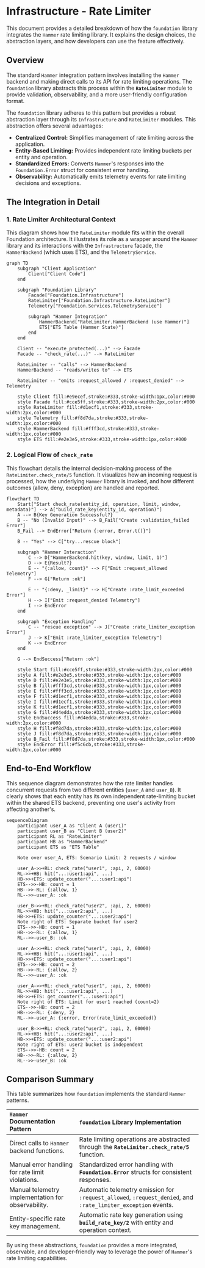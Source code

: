 # Infrastructure - Rate Limiter

This document provides a detailed breakdown of how the `foundation` library integrates the `Hammer` rate limiting library. It explains the design choices, the abstraction layers, and how developers can use the feature effectively.

## Overview

The standard `Hammer` integration pattern involves installing the `Hammer` backend and making direct calls to its API for rate limiting operations. The `foundation` library abstracts this process within the **`RateLimiter`** module to provide validation, observability, and a more user-friendly configuration format.

The `foundation` library adheres to this pattern but provides a robust abstraction layer through its `Infrastructure` and `RateLimiter` modules. This abstraction offers several advantages:

- **Centralized Control:** Simplifies management of rate limiting across the application.
- **Entity-Based Limiting:** Provides independent rate limiting buckets per entity and operation.
- **Standardized Errors:** Converts `Hammer`'s responses into the `Foundation.Error` struct for consistent error handling.
- **Observability:** Automatically emits telemetry events for rate limiting decisions and exceptions.

## The Integration in Detail

### 1. Rate Limiter Architectural Context

This diagram shows how the `RateLimiter` module fits within the overall Foundation architecture. It illustrates its role as a wrapper around the `Hammer` library and its interactions with the `Infrastructure` facade, the `HammerBackend` (which uses ETS), and the `TelemetryService`.

```mermaid
graph TD
    subgraph "Client Application"
        Client["Client Code"]
    end

    subgraph "Foundation Library"
        Facade["Foundation.Infrastructure"]
        RateLimiter["Foundation.Infrastructure.RateLimiter"]
        Telemetry["Foundation.Services.TelemetryService"]
        
        subgraph "Hammer Integration"
            HammerBackend["RateLimiter.HammerBackend (use Hammer)"]
            ETS["ETS Table (Hammer State)"]
        end
    end
    
    Client -- "execute_protected(...)" --> Facade
    Facade -- "check_rate(...)" --> RateLimiter
    
    RateLimiter -- "calls" --> HammerBackend
    HammerBackend -- "reads/writes to" --> ETS
    
    RateLimiter -- "emits :request_allowed / :request_denied" --> Telemetry
    
    style Client fill:#e9ecef,stroke:#333,stroke-width:1px,color:#000
    style Facade fill:#cce5ff,stroke:#333,stroke-width:2px,color:#000
    style RateLimiter fill:#d1ecf1,stroke:#333,stroke-width:2px,color:#000
    style Telemetry fill:#f8d7da,stroke:#333,stroke-width:1px,color:#000
    style HammerBackend fill:#fff3cd,stroke:#333,stroke-width:1px,color:#000
    style ETS fill:#e2e3e5,stroke:#333,stroke-width:1px,color:#000
```

### 2. Logical Flow of `check_rate`

This flowchart details the internal decision-making process of the `RateLimiter.check_rate/5` function. It visualizes how an incoming request is processed, how the underlying `Hammer` library is invoked, and how different outcomes (allow, deny, exception) are handled and reported.

```mermaid
flowchart TD
    Start["Start check_rate(entity_id, operation, limit, window, metadata)"] --> A["build_rate_key(entity_id, operation)"]
    A --> B{Key Generation Successful?}
    B -- "No (Invalid Input)" --> B_Fail["Create :validation_failed Error"]
    B_Fail --> EndError["Return {:error, Error.t()}"]
    
    B -- "Yes" --> C["try...rescue block"]
    
    subgraph "Hammer Interaction"
        C --> D["HammerBackend.hit(key, window, limit, 1)"]
        D --> E{Result?}
        E -- "{:allow, count}" --> F["Emit :request_allowed Telemetry"]
        F --> G["Return :ok"]
        
        E -- "{:deny, _limit}" --> H["Create :rate_limit_exceeded Error"]
        H --> I["Emit :request_denied Telemetry"]
        I --> EndError
    end
    
    subgraph "Exception Handling"
        C -- "rescue exception" --> J["Create :rate_limiter_exception Error"]
        J --> K["Emit :rate_limiter_exception Telemetry"]
        K --> EndError
    end

    G --> EndSuccess["Return :ok"]

    style Start fill:#cce5ff,stroke:#333,stroke-width:2px,color:#000
    style A fill:#e2e3e5,stroke:#333,stroke-width:1px,color:#000
    style D fill:#e2e3e5,stroke:#333,stroke-width:1px,color:#000
    style B fill:#fff3cd,stroke:#333,stroke-width:1px,color:#000
    style E fill:#fff3cd,stroke:#333,stroke-width:1px,color:#000
    style F fill:#d1ecf1,stroke:#333,stroke-width:1px,color:#000
    style I fill:#d1ecf1,stroke:#333,stroke-width:1px,color:#000
    style K fill:#d1ecf1,stroke:#333,stroke-width:1px,color:#000
    style G fill:#d4edda,stroke:#333,stroke-width:1px,color:#000
    style EndSuccess fill:#d4edda,stroke:#333,stroke-width:2px,color:#000
    style H fill:#f8d7da,stroke:#333,stroke-width:1px,color:#000
    style J fill:#f8d7da,stroke:#333,stroke-width:1px,color:#000
    style B_Fail fill:#f8d7da,stroke:#333,stroke-width:1px,color:#000
    style EndError fill:#f5c6cb,stroke:#333,stroke-width:2px,color:#000
```

## End-to-End Workflow

This sequence diagram demonstrates how the rate limiter handles concurrent requests from two different entities (`user_A` and `user_B`). It clearly shows that each entity has its own independent rate-limiting bucket within the shared ETS backend, preventing one user's activity from affecting another's.

```mermaid
sequenceDiagram
    participant user_A as "Client A (user1)"
    participant user_B as "Client B (user2)"
    participant RL as "RateLimiter"
    participant HB as "HammerBackend"
    participant ETS as "ETS Table"
    
    Note over user_A, ETS: Scenario Limit: 2 requests / window
    
    user_A->>+RL: check_rate("user1", :api, 2, 60000)
    RL->>+HB: hit("...:user1:api", ...)
    HB->>+ETS: update_counter("...:user1:api")
    ETS-->>-HB: count = 1
    HB-->>-RL: {:allow, 1}
    RL-->>-user_A: :ok
    
    user_B->>+RL: check_rate("user2", :api, 2, 60000)
    RL->>+HB: hit("...:user2:api", ...)
    HB->>+ETS: update_counter("...:user2:api")
    Note right of ETS: Separate bucket for user2
    ETS-->>-HB: count = 1
    HB-->>-RL: {:allow, 1}
    RL-->>-user_B: :ok

    user_A->>+RL: check_rate("user1", :api, 2, 60000)
    RL->>+HB: hit("...:user1:api", ...)
    HB->>+ETS: update_counter("...:user1:api")
    ETS-->>-HB: count = 2
    HB-->>-RL: {:allow, 2}
    RL-->>-user_A: :ok

    user_A->>+RL: check_rate("user1", :api, 2, 60000)
    RL->>+HB: hit("...:user1:api", ...)
    HB->>+ETS: get_counter("...:user1:api")
    Note right of ETS: Limit for user1 reached (count=2)
    ETS-->>-HB: count = 2
    HB-->>-RL: {:deny, 2}
    RL-->>-user_A: {:error, Error(rate_limit_exceeded)}
    
    user_B->>+RL: check_rate("user2", :api, 2, 60000)
    RL->>+HB: hit("...:user2:api", ...)
    HB->>+ETS: update_counter("...:user2:api")
    Note right of ETS: user2 bucket is independent
    ETS-->>-HB: count = 2
    HB-->>-RL: {:allow, 2}
    RL-->>-user_B: :ok
```

## Comparison Summary

This table summarizes how `foundation` implements the standard `Hammer` patterns.

| `Hammer` Documentation Pattern | `foundation` Library Implementation |
| :------------------------------ | :---------------------------------- |
| Direct calls to `Hammer` backend functions. | Rate limiting operations are abstracted through the **`RateLimiter.check_rate/5`** function. |
| Manual error handling for rate limit violations. | Standardized error handling with **`Foundation.Error`** structs for consistent responses. |
| Manual telemetry implementation for observability. | Automatic telemetry emission for `:request_allowed`, `:request_denied`, and `:rate_limiter_exception` events. |
| Entity-specific rate key management. | Automatic rate key generation using **`build_rate_key/2`** with entity and operation context. |

By using these abstractions, `foundation` provides a more integrated, observable, and developer-friendly way to leverage the power of `Hammer`'s rate limiting capabilities.
